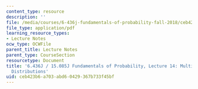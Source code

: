 ```yaml
---
content_type: resource
description: ''
file: /media/courses/6-436j-fundamentals-of-probability-fall-2018/ceb423b6a703abd60429367b733f45bf_MIT6_436JF18_lec14.pdf
file_type: application/pdf
learning_resource_types:
- Lecture Notes
ocw_type: OCWFile
parent_title: Lecture Notes
parent_type: CourseSection
resourcetype: Document
title: '6.436J / 15.085J Fundamentals of Probability, Lecture 14: Multivariate Normal
  Distributions'
uid: ceb423b6-a703-abd6-0429-367b733f45bf
---
```

